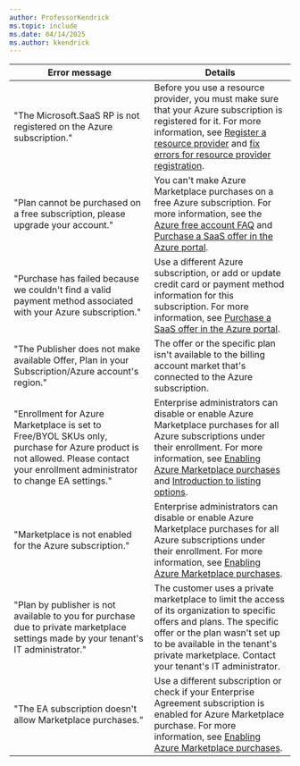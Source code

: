 ```yaml
---
author: ProfessorKendrick
ms.topic: include
ms.date: 04/14/2025
ms.author: kkendrick
---
```


|Error message |Details |
|---------|---------|
|"The Microsoft.SaaS RP is not registered on the Azure subscription."     |Before you use a resource provider, you must make sure that your Azure subscription is registered for it. For more information, see [Register a resource provider](../../azure-resource-manager/management/resource-providers-and-types.md#register-resource-provider) and [fix errors for resource provider registration](../../azure-resource-manager/troubleshooting/error-register-resource-provider.md).         |
|"Plan cannot be purchased on a free subscription, please upgrade your account."     |You can't make Azure Marketplace purchases on a free Azure subscription. For more information, see the [Azure free account FAQ]( https://azure.microsoft.com/free/free-account-faq) and [Purchase a SaaS offer in the Azure portal](/marketplace/purchase-saas-offer-in-azure-portal#common-error-messages-and-solutions).         |
|"Purchase has failed because we couldn't find a valid payment method associated with your Azure subscription."    |Use a different Azure subscription, or add or update credit card or payment method information for this subscription. For more information, see [Purchase a SaaS offer in the Azure portal](/marketplace/purchase-saas-offer-in-azure-portal#common-error-messages-and-solutions).         |
|"The Publisher does not make available Offer, Plan in your Subscription/Azure account's region."    |The offer or the specific plan isn't available to the billing account market that's connected to the Azure subscription.          |
|"Enrollment for Azure Marketplace is set to Free/BYOL SKUs only, purchase for Azure product is not allowed. Please contact your enrollment administrator to change EA settings."     |Enterprise administrators can disable or enable Azure Marketplace purchases for all Azure subscriptions under their enrollment. For more information, see [Enabling Azure Marketplace purchases](../../cost-management-billing/manage/ea-azure-marketplace.md#enabling-azure-marketplace-purchases) and [Introduction to listing options](/partner-center/marketplace/determine-your-listing-type#overview).         |
|"Marketplace is not enabled for the Azure subscription."     |Enterprise administrators can disable or enable Azure Marketplace purchases for all Azure subscriptions under their enrollment. For more information, see [Enabling Azure Marketplace purchases](../../cost-management-billing/manage/ea-azure-marketplace.md#enabling-azure-marketplace-purchases).         |
|"Plan by publisher is not available to you for purchase due to private marketplace settings made by your tenant's IT administrator."     |The customer uses a private marketplace to limit the access of its organization to specific offers and plans. The specific offer or the plan wasn't set up to be available in the tenant's private marketplace. Contact your tenant's IT administrator.         |
|"The EA subscription doesn't allow Marketplace purchases."     |Use a different subscription or check if your Enterprise Agreement subscription is enabled for Azure Marketplace purchase. For more information, see [Enabling Azure Marketplace purchases](../../cost-management-billing/manage/ea-azure-marketplace.md#enabling-azure-marketplace-purchases).         |
